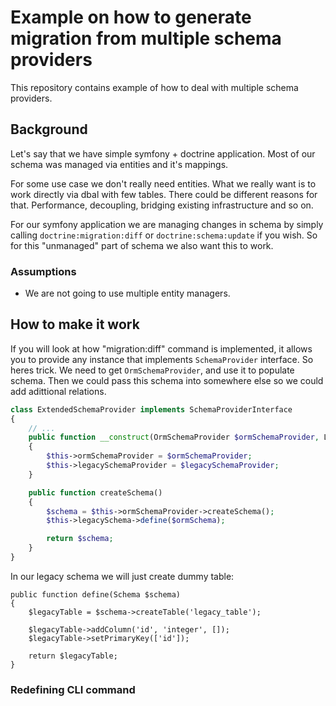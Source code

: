 Example on how to generate migration from multiple schema providers
============================

This repository contains example of how to deal with multiple schema providers.

## Background

Let's say that we have simple symfony + doctrine application. Most of our schema was managed via entities and it's mappings.

For some use case we don't really need entities. What we really want is to work directly via dbal with few tables. There could
be different reasons for that. Performance, decoupling, bridging existing infrastructure and so on.

For our symfony application we are managing changes in schema by simply calling `doctrine:migration:diff` or `doctrine:schema:update` if you wish.
So for this "unmanaged" part of schema we also want this to work.

### Assumptions

 - We are not going to use multiple entity managers.

## How to make it work

If you will look at how "migration:diff" command is implemented, it allows you to provide any instance that implements
`SchemaProvider` interface. So heres trick. We need to get `OrmSchemaProvider`, and use it to populate schema. Then we could
pass this schema into somewhere else so we could add adittional relations.

```php
class ExtendedSchemaProvider implements SchemaProviderInterface
{
    // ...
    public function __construct(OrmSchemaProvider $ormSchemaProvider, LegacySchemaProvider $legacySchemaProvider)
    {
        $this->ormSchemaProvider = $ormSchemaProvider;
        $this->legacySchemaProvider = $legacySchemaProvider;
    }

    public function createSchema()
    {
        $schema = $this->ormSchemaProvider->createSchema();
        $this->legacySchema->define($ormSchema);

        return $schema;
    }
}
```

In our legacy schema we will just create dummy table:

```
public function define(Schema $schema)
{
    $legacyTable = $schema->createTable('legacy_table');

    $legacyTable->addColumn('id', 'integer', []);
    $legacyTable->setPrimaryKey(['id']);

    return $legacyTable;
}
```

### Redefining CLI command



